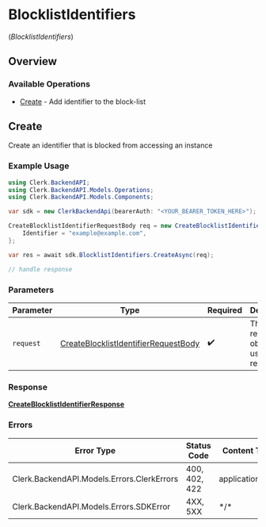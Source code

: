 # BlocklistIdentifiers
(*BlocklistIdentifiers*)

## Overview

### Available Operations

* [Create](#create) - Add identifier to the block-list

## Create

Create an identifier that is blocked from accessing an instance

### Example Usage

```csharp
using Clerk.BackendAPI;
using Clerk.BackendAPI.Models.Operations;
using Clerk.BackendAPI.Models.Components;

var sdk = new ClerkBackendApi(bearerAuth: "<YOUR_BEARER_TOKEN_HERE>");

CreateBlocklistIdentifierRequestBody req = new CreateBlocklistIdentifierRequestBody() {
    Identifier = "example@example.com",
};

var res = await sdk.BlocklistIdentifiers.CreateAsync(req);

// handle response
```

### Parameters

| Parameter                                                                                               | Type                                                                                                    | Required                                                                                                | Description                                                                                             |
| ------------------------------------------------------------------------------------------------------- | ------------------------------------------------------------------------------------------------------- | ------------------------------------------------------------------------------------------------------- | ------------------------------------------------------------------------------------------------------- |
| `request`                                                                                               | [CreateBlocklistIdentifierRequestBody](../../Models/Operations/CreateBlocklistIdentifierRequestBody.md) | :heavy_check_mark:                                                                                      | The request object to use for the request.                                                              |

### Response

**[CreateBlocklistIdentifierResponse](../../Models/Operations/CreateBlocklistIdentifierResponse.md)**

### Errors

| Error Type                                 | Status Code                                | Content Type                               |
| ------------------------------------------ | ------------------------------------------ | ------------------------------------------ |
| Clerk.BackendAPI.Models.Errors.ClerkErrors | 400, 402, 422                              | application/json                           |
| Clerk.BackendAPI.Models.Errors.SDKError    | 4XX, 5XX                                   | \*/\*                                      |